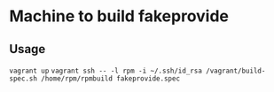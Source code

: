 Machine to build fakeprovide
========


Usage
-------
`vagrant up`
`vagrant ssh -- -l rpm -i ~/.ssh/id_rsa /vagrant/build-spec.sh /home/rpm/rpmbuild fakeprovide.spec`
